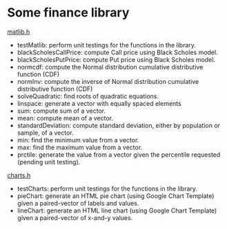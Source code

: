 # Some finance library

[matlib.h](https://github.com/fdjutant/finance-library/blob/master/include/matlib.h)
 - testMatlib: perform unit testings for the functions in the library.
 - blackScholesCallPrice: compute Call price using Black Scholes model.
 - blackScholesPutPrice: compute Put price using Black Scholes model.
 - normcdf: compute the Normal distribution cumulative distributive function (CDF)
 - normInv: compute the inverse of Normal distribution cumulative distributive function (CDF)
 - solveQuadratic: find roots of quadratic equations.
 - linspace: generate a vector with equally spaced elements
 - sum: compute sum of a vector.
 - mean: compute mean of a vector.
 - standardDeviation: compute standard deviation, either by population or sample, of a vector.
 - min: find the minimum value from a vector.
 - max: find the maximum value from a vector.
 - prctile: generate the value  from a vector given the percentile requested (pending unit testing).

[charts.h](https://github.com/fdjutant/finance-library/blob/master/include/charts.h)
 - testCharts: perform unit testings for the functions in the library.
 - pieChart: generate an HTML pie chart (using Google Chart Template) given a paired-vector of labels and values.
 - lineChart: generate an HTML line chart (using Google Chart Template) given a paired-vector of x-and-y values.

